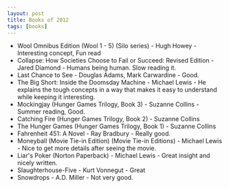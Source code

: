 ```yaml
---
layout: post
title: Books of 2012
tags: [books]
---
```

* Wool Omnibus Edition (Wool 1 - 5) (Silo series) - Hugh Howey - Interesting concept, Fun read
* Collapse: How Societies Choose to Fail or Succeed: Revised Edition - Jared Diamond - Humans being human. Slow reading it.
* Last Chance to See - Douglas Adams, Mark Carwardine - Good.
* The Big Short: Inside the Doomsday Machine - Michael Lewis - He explains the tough concepts in a way that makes it easy to understand while keeping it interesting.
* Mockingjay (Hunger Games Trilogy, Book 3) - Suzanne Collins - Summer reading, Good.
* Catching Fire (Hunger Games Trilogy, Book 2) - Suzanne Collins
* The Hunger Games (Hunger Games Trilogy, Book 1) - Suzanne Collins
* Fahrenheit 451: A Novel - Ray Bradbury - Really good.
* Moneyball (Movie Tie-in Edition) (Movie Tie-in Editions) - Michael Lewis - Nice to get more details after seeing the movie.
* Liar's Poker (Norton Paperback) - Michael Lewis - Great insight and nicely written.
* Slaughterhouse-Five - Kurt Vonnegut - Great 
* Snowdrops - A.D. Miller - Not very good.

